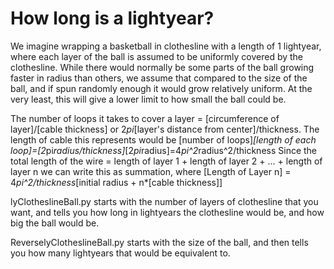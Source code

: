 How long is a lightyear?
=========

We imagine wrapping a basketball in clothesline with a length of 1 lightyear, where
each layer of the ball is assumed to be uniformly covered by the clothesline.
While there would normally be some parts of the ball growing faster in radius than
others, we assume that compared to the size of the ball, and if spun randomly enough
it would grow relatively uniform. At the very least, this will give a lower
limit to how small the ball could be.

The number of loops it takes to cover a layer = [circumference of layer]/[cable thickness]
or 2*pi*[layer's distance from center]/thickness. The length of cable this represents would be
[number of loops]*[length of each loop]=[2*pi*radius/thickness]*[2*pi*radius]=4*pi^2*radius^2/thickness
Since the total length of the wire = length of layer 1 + length of layer 2 + ... + length of layer n
we can write this as summation, where
[Length of Layer n] = 4*pi^2/thickness*[initial radius + n*[cable thickness]]

lyClotheslineBall.py starts with the number of layers of clothesline that you want, and tells you how long
in lightyears the clothesline would be, and how big the ball would be.

ReverselyClotheslineBall.py starts with the size of the ball, and then tells you how many lightyears
that would be equivalent to.
